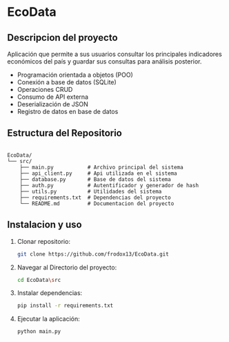 # EcoData

## Descripcion del proyecto

Aplicación que permite a sus usuarios consultar los principales indicadores económicos del país y guardar sus consultas para análisis posterior.

- Programación orientada a objetos (POO)
- Conexión a base de datos (SQLite)
- Operaciones CRUD
- Consumo de API externa
- Deserialización de JSON
- Registro de datos en base de datos

## Estructura del Repositorio
```

EcoData/
└── src/
    ├── main.py           # Archivo principal del sistema
    ├── api_client.py     # Api utilizada en el sistema
    ├── database.py       # Base de datos del sistema
    ├── auth.py           # Autentificador y generador de hash
    ├── utils.py          # Utilidades del sistema
    ├── requirements.txt  # Dependencias del proyecto
    └── README.md         # Documentacion del proyecto

```
## Instalacion y uso
1. Clonar repositorio:
    ```bash
    git clone https://github.com/frodox13/EcoData.git
    ```
2. Navegar al Directorio del proyecto:
    ```bash
    cd EcoData\src
    ```
3. Instalar dependencias:
    ```bash
    pip install -r requirements.txt
    ```
4. Ejecutar la aplicación:
    ```bash
    python main.py
    ```